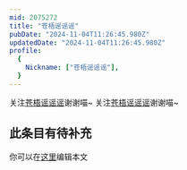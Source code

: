 ```yaml
---
mid: 2075272
title: "苍梧谣谣谣"
pubDate: "2024-11-04T11:26:45.980Z"
updatedDate: "2024-11-04T11:26:45.980Z"
profile:
  {
    Nickname: ["苍梧谣谣谣"],
  }
---
```


关注[苍梧谣谣谣](https://space.bilibili.com/2075272)谢谢喵~ 关注[苍梧谣谣谣](https://space.bilibili.com/2075272)谢谢喵~

## 此条目有待补充
你可以在[这里](https://github.com/Yuhanawa/VTuber.ICU/edit/master/src/content/v/苍梧谣谣谣/index.md)编辑本文
